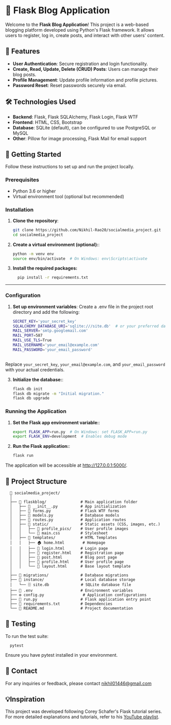 # 📝 Flask Blog Application

Welcome to the **Flask Blog Application**! This project is a web-based blogging platform developed using Python's Flask framework. It allows users to register, log in, create posts, and interact with other users' content.

## 🌟 Features

- **User Authentication**: Secure registration and login functionality.
- **Create, Read, Update, Delete (CRUD) Posts**: Users can manage their blog posts.
- **Profile Management**: Update profile information and profile pictures.
- **Password Reset**: Reset passwords securely via email.

## 🛠️ Technologies Used

- **Backend**: Flask, Flask SQLAlchemy, Flask Login, Flask WTF
- **Frontend**: HTML, CSS, Bootstrap
- **Database**: SQLite (default), can be configured to use PostgreSQL or MySQL
- **Other**: Pillow for image processing, Flask Mail for email support

## 🚀 Getting Started

Follow these instructions to set up and run the project locally.

### Prerequisites

- Python 3.6 or higher
- Virtual environment tool (optional but recommended)

### Installation

1. **Clone the repository**:

   ```bash
   git clone https://github.com/Nikhil-Rao20/socialmedia_project.git
   cd socialmedia_project
   
2. **Create a virtual environment (optional):**:

      ```bash
   python -m venv env
   source env/bin/activate  # On Windows: env\Scripts\activate
3. **Install the required packages:**

     ```bash
       pip install -r requirements.txt
---

### Configuration

1. **Set up environment variables**:
   Create a .env file in the project root directory and add the following:

   ```bash
   SECRET_KEY='your_secret_key'
   SQLALCHEMY_DATABASE_URI='sqlite:///site.db'  # or your preferred database URI
   MAIL_SERVER='smtp.googlemail.com'
   MAIL_PORT=587
   MAIL_USE_TLS=True
   MAIL_USERNAME='your_email@example.com'
   MAIL_PASSWORD='your_email_password'
  
Replace `your_secret_key`, `your_email@example.com`, and `your_email_password` with your actual credentials.
   
3. **Initialize the database:**:

      ```bash
   flask db init
   flask db migrate -m "Initial migration."
   flask db upgrade
### Running the Application


1. **Set the Flask app environment variable:**:

      ```bash
   export FLASK_APP=run.py  # On Windows: set FLASK_APP=run.py
   export FLASK_ENV=development  # Enables debug mode   
2. **Run the Flask application:**:

      ``` bash 
   flask run
The application will be accessible at http://127.0.0.1:5000/.


## 📂 Project Structure

      
      📂 socialmedia_project/
      │
      ├── 📁 flaskblog/               # Main application folder
      │   ├── 📄 __init__.py          # App initialization
      │   ├── 📄 forms.py             # Flask WTF forms
      │   ├── 📄 models.py            # Database models
      │   ├── 📄 routes.py            # Application routes
      │   ├── 📁 static/              # Static assets (CSS, images, etc.)
      │   │   ├── 📁 profile_pics/    # User profile images
      │   │   └── 🎨 main.css         # Stylesheet
      │   ├── 📁 templates/           # HTML Templates
      │   │   ├── 🏠 home.html        # Homepage
      │   │   ├── 🔑 login.html       # Login page
      │   │   ├── 📜 register.html    # Registration page
      │   │   ├── 📝 post.html        # Blog post page
      │   │   ├── 👤 profile.html     # User profile page
      │   │   └── 📄 layout.html      # Base layout template
      │
      ├── 📁 migrations/              # Database migrations
      ├── 📁 instance/                # Local database storage
      │   └── 🗄️ site.db              # SQLite database file
      ├── 📝 .env                     # Environment variables
      ├── ⚙️ config.py                 # Application configurations
      ├── 🚀 run.py                   # Flask application entry point
      ├── 📜 requirements.txt         # Dependencies
      └── 📝 README.md                # Project documentation




## 🧪 Testing

To run the test suite:
  
      pytest
   
Ensure you have pytest installed in your environment.


## 📧 Contact
For any inquiries or feedback, please contact nikhil01446@gmail.com


## 💡Inspiration

This project was developed following Corey Schafer's Flask tutorial series. For more detailed explanations and tutorials, refer to his [YouTube playlist](https://www.youtube.com/playlist?list=PL-osiE80TeTs4UjLw5MM6OjgkjFeUxCYH).

